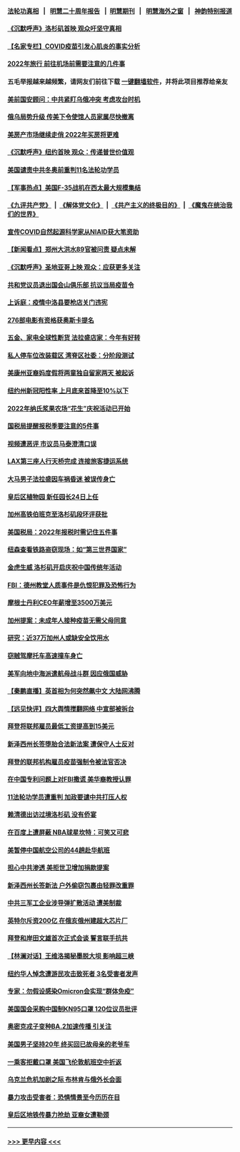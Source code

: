 #### [法轮功真相](https://github.com/gfw-breaker/truth/blob/master/README.md?t=0) &nbsp;&nbsp;|&nbsp;&nbsp; [明慧二十周年报告](https://github.com/gfw-breaker/mh-reports/blob/master/README.md?t=0) &nbsp;&nbsp;|&nbsp;&nbsp;[明慧期刊](https://github.com/gfw-breaker/mh-qikan) &nbsp;&nbsp;|&nbsp;&nbsp; [明慧海外之窗](https://github.com/gfw-breaker/mh-news/blob/master/README.md?t=0) &nbsp;&nbsp;|&nbsp;&nbsp; [神韵特别报道](https://github.com/gfw-breaker/mh-news/blob/master/shenyun.md?t=0)
#### [《沉默呼声》洛杉矶首映 观众吁坚守真相](../pages/nsc412/n13523137.md?t=01231001) 
#### [【名家专栏】COVID疫苗引发心肌炎的事实分析](../pages/nsc412/n13522726.md?t=01231001) 
#### [2022年旅行 前往机场前需要注意的几件事](../pages/nsc412/n13523027.md?t=01231001) 
#### 五毛举报越来越频繁，请网友们前往下载 [一键翻墙软件](https://github.com/gfw-breaker/ssr-accounts)，并将此项目推荐给亲友
#### [美前国安顾问：中共紧盯乌俄冲突 考虑攻台时机](../pages/nsc412/n13522918.md?t=01231001) 
#### [俄乌局势升级 传美下令使馆人员家属尽快撤离](../pages/nsc412/n13522976.md?t=01231001) 
#### [美房产市场继续走俏 2022年买房将更难](../pages/nsc412/n13522893.md?t=01231001) 
#### [《沉默呼声》纽约首映 观众：传递普世价值观](../pages/nsc412/n13521775.md?t=01231001) 
#### [美国谴责中共冬奥前重判11名法轮功学员](../pages/nsc412/n13521806.md?t=01231001) 
#### [【军事热点】美国F-35战机在西太最大规模集结](../pages/nsc412/n13522844.md?t=01231001) 
#### [《九评共产党》](https://github.com/begood0513/9ping.md/blob/master/README.md) &nbsp;|&nbsp; [《解体党文化》](../../../../jtdwh.md/blob/master/README.md)  &nbsp;|&nbsp; [《共产主义的终极目的》](../../../../gczydzjmd.md/blob/master/README.md) &nbsp;|&nbsp; [《魔鬼在统治我们的世界》](../../../../mgztzwmdsj.md/blob/master/README.md) 
#### [宣传COVID自然起源科学家从NIAID获大笔资助](../pages/nsc412/n13522693.md?t=01231001) 
#### [【新闻看点】郑州大洪水89官被问责 疑点未解](../pages/nsc412/n13521196.md?t=01231001) 
#### [《沉默呼声》圣地亚哥上映 观众：应获更多关注](../pages/nsc412/n13521763.md?t=01231001) 
#### [共和党议员退出国会山俱乐部 抗议当局疫苗令](../pages/nsc412/n13521661.md?t=01231001) 
#### [上诉庭：疫情中洛县要枪店关门违宪](../pages/nsc412/n13521949.md?t=01231001) 
#### [276部电影有资格获奥斯卡提名](../pages/nsc412/n13521935.md?t=01231001) 
#### [五金、家电全球性断货 法拉盛店家：今年有好转](../pages/nsc412/n13521837.md?t=01231001) 
#### [私人停车位改装载区 湾脊区社委：分阶段测试](../pages/nsc412/n13521827.md?t=01231001) 
#### [美康州亚裔妈度假将两童独自留家两天 被起诉](../pages/nsc412/n13521843.md?t=01231001) 
#### [纽约州新冠阳性率 上月底来首降至10%以下](../pages/nsc412/n13521853.md?t=01231001) 
#### [2022年纳氏浆果农场“花生”庆祝活动已开始](../pages/nsc412/n13521925.md?t=01231001) 
#### [国税局提醒报税季要注意的5件事](../pages/nsc412/n13521845.md?t=01231001) 
#### [视频遭恶评 市议员马泰澄清口误](../pages/nsc412/n13521835.md?t=01231001) 
#### [LAX第三座人行天桥完成 连接旅客捷运系统](../pages/nsc412/n13521909.md?t=01231001) 
#### [大马男子法拉盛因车祸昏迷 被误传身亡](../pages/nsc412/n13521847.md?t=01231001) 
#### [皇后区植物园 新任园长24日上任](../pages/nsc412/n13521858.md?t=01231001) 
#### [加州高铁伯班克至洛杉矶段环评获批](../pages/nsc412/n13521890.md?t=01231001) 
#### [美国税局：2022年报税时需记住五件事](../pages/nsc412/n13521882.md?t=01231001) 
#### [纽森查看铁路盗窃现场：如“第三世界国家”](../pages/nsc412/n13521824.md?t=01231001) 
#### [金虎生威 洛杉矶开启庆祝中国传统年活动](../pages/nsc412/n13521759.md?t=01231001) 
#### [FBI：德州教堂人质事件是仇恨犯罪及恐怖行为](../pages/nsc412/n13521582.md?t=01231001) 
#### [摩根士丹利CEO年薪增至3500万美元](../pages/nsc412/n13521535.md?t=01231001) 
#### [加州提案：未成年人接种疫苗无需父母同意](../pages/nsc412/n13521674.md?t=01231001) 
#### [研究：近37万加州人或缺安全饮用水](../pages/nsc412/n13521642.md?t=01231001) 
#### [窃贼驾摩托车高速撞车身亡](../pages/nsc412/n13521422.md?t=01231001) 
#### [美军向地中海派遣航母战斗群 因应俄国威胁](../pages/nsc412/n13521445.md?t=01231001) 
#### [【秦鹏直播】英首相为何突然飙中文 大陆网沸腾](../pages/nsc412/n13521442.md?t=01231001) 
#### [【远见快评】四大舆情搅翻网络 中宣部被拆台](../pages/nsc412/n13521396.md?t=01231001) 
#### [拜登将联邦雇员最低工资提高到15美元](../pages/nsc412/n13521379.md?t=01231001) 
#### [新泽西州长签堕胎合法新法案 遭保守人士反对](../pages/nsc412/n13521301.md?t=01231001) 
#### [拜登的联邦机构雇员疫苗强制令被法官否决](../pages/nsc412/n13521367.md?t=01231001) 
#### [在中国专利问题上对FBI撒谎 美华裔教授认罪](../pages/nsc412/n13521287.md?t=01231001) 
#### [11法轮功学员遭重判 加政要谴中共打压人权](../pages/nsc412/n13521294.md?t=01231001) 
#### [赖清德出访过境洛杉矶 没有侨宴](../pages/nsc412/n13521403.md?t=01231001) 
#### [在百度上遭屏蔽 NBA球星坎特：可笑又可悲](../pages/nsc412/n13521327.md?t=01231001) 
#### [美暂停中国航空公司的44趟赴华航班](../pages/nsc412/n13521124.md?t=01231001) 
#### [担心中共渗透  美拒世卫增加捐款提案](../pages/nsc412/n13521184.md?t=01231001) 
#### [新泽西州长签新法 户外偷窃包裹由轻罪改重罪](../pages/nsc412/n13520977.md?t=01231001) 
#### [中共三军工企业涉导弹扩散活动 遭美制裁](../pages/nsc412/n13521070.md?t=01231001) 
#### [英特尔斥资200亿 在俄亥俄州建超大芯片厂](../pages/nsc412/n13520949.md?t=01231001) 
#### [拜登和岸田文雄首次正式会谈 誓言联手抗共](../pages/nsc412/n13520764.md?t=01231001) 
#### [【林澜对话】王维洛揭秘墨脱大坝 影响超三峡](../pages/nsc412/n13519236.md?t=01231001) 
#### [纽约华人悼念遭游民攻击致死者 3名受害者发声](../pages/nsc412/n13519634.md?t=01231001) 
#### [专家：勿假设感染Omicron会实现“群体免疫”](../pages/nsc412/n13519695.md?t=01231001) 
#### [美国国会采购中国制KN95口罩 120位议员批评](../pages/nsc412/n13519853.md?t=01231001) 
#### [奥密克戎子变种BA.2加速传播 引关注](../pages/nsc412/n13520944.md?t=01231001) 
#### [美国男子坚持20年 终买回已故母亲的老爷车](../pages/nsc412/n13520103.md?t=01231001) 
#### [一乘客拒戴口罩 美国飞伦敦航班空中折返](../pages/nsc412/n13520784.md?t=01231001) 
#### [乌克兰危机加剧之际 布林肯与俄外长会面](../pages/nsc412/n13520753.md?t=01231001) 
#### [暴力攻击受害者：恐惧情景至今历历在目](../pages/nsc412/n13519628.md?t=01231001) 
#### [皇后区地铁传暴力抢劫 亚裔女遭勒颈](../pages/nsc412/n13519704.md?t=01231001) 

----
#### [ >>> 更早内容 <<< ](../indexes/nsc412-earlier.md)
